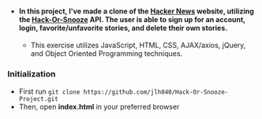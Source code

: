 - #### In this project, I've made a clone of the [Hacker News](https://news.ycombinator.com/) website, utilizing the [Hack-Or-Snooze](https://hackorsnoozeapi.docs.apiary.io/#) API. The user is able to sign up for an account, login, favorite/unfavorite stories, and delete their own stories.
  
  - This exercise utilizes JavaScript, HTML, CSS, AJAX/axios, jQuery, and Object Oriented Programming techniques.

### Initialization

- First run `git clone https://github.com/jlh040/Hack-Or-Snooze-Project.git`
- Then, open **index.html** in your preferred browser

